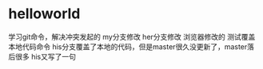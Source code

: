 # helloworld
学习git命令，解决冲突发起的
my分支修改
her分支修改
浏览器修改的
测试覆盖本地代码命令
his分支覆盖了本地的代码，但是master很久没更新了，master落后很多
his又写了一句

